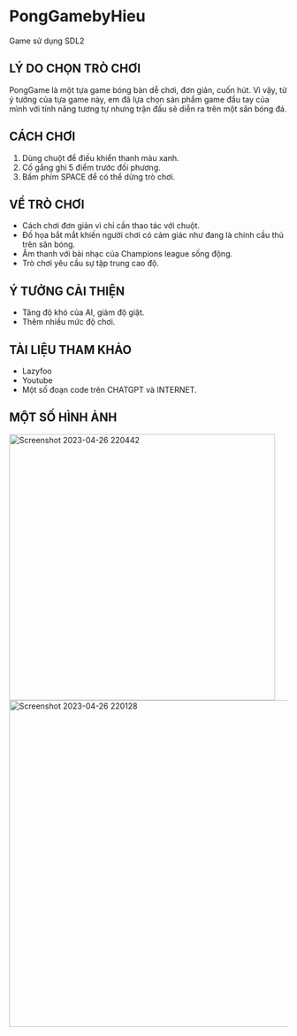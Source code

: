 # PongGamebyHieu
Game sử dụng SDL2

## LÝ DO CHỌN TRÒ CHƠI
  PongGame là một tựa game bóng bàn dễ chơi, đơn giản, cuốn hút. Vì vậy, từ ý tưởng của tựa game này, em đã lựa chọn sản phẩm game đầu tay của mình với tính năng tương tự nhưng trận đấu sẽ diễn ra trên một sân bóng đá.
  
## CÁCH CHƠI
1. Dùng chuột để điều khiển thanh màu xanh.
2. Cố gắng ghi 5 điểm trước đối phương.
3. Bấm phím SPACE để có thể dừng trò chơi.

## VỀ TRÒ CHƠI
- Cách chơi đơn giản vì chỉ cần thao tác với chuột.
- Đồ họa bắt mắt khiến người chơi có cảm giác như đang là chính cầu thủ trên sân bóng.
- Âm thanh với bài nhạc của Champions league sống động.
- Trò chơi yêu cầu sự tập trung cao độ.

## Ý TƯỞNG CẢI THIỆN
- Tăng độ khó của AI, giảm độ giật.
- Thêm nhiều mức độ chơi.

## TÀI LIỆU THAM KHẢO
- Lazyfoo
- Youtube
- Một số đoạn code trên CHATGPT và INTERNET.

## MỘT SỐ HÌNH ẢNH
<img width="481" alt="Screenshot 2023-04-26 220442" src="https://user-images.githubusercontent.com/124886650/236256532-dabe23bd-25f6-4ba7-9368-a88bbe6b0cc5.png">
<img width="591" alt="Screenshot 2023-04-26 220128" src="https://user-images.githubusercontent.com/124886650/236256501-6317ea5a-5cf2-4023-a063-01261d7be82c.png">

